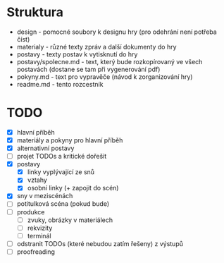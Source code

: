 # Struktura

- design - pomocné soubory k designu hry (pro odehrání není potřeba číst)
- materialy - různé texty zpráv a další dokumenty do hry
- postavy - texty postav k vytisknutí do hry
- postavy/spolecne.md - text, který bude rozkopírovaný ve všech postavách (dostane se tam při vygenerování pdf)
- pokyny.md - text pro vypravěče (návod k zorganizování hry)
- readme.md - tento rozcestník

# TODO

- [x] hlavní příběh
- [x] materiály a pokyny pro hlavní příběh
- [x] alternativní postavy
- [ ] projet TODOs a kritické dořešit
- [x] postavy
    - [x] linky vyplývající ze snů
    - [x] vztahy
    - [x] osobní linky (+ zapojit do scén)
- [x] sny v meziscénách
- [ ] potitulková scéna (pokud bude)
- [ ] produkce
    - [ ] zvuky, obrázky v materiálech
    - [ ] rekvizity
    - [ ] terminál
- [ ] odstranit TODOs (které nebudou zatím řešeny) z výstupů
- [ ] proofreading
